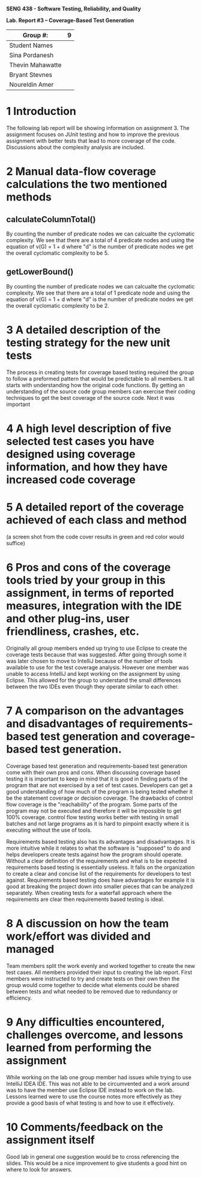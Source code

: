 
**SENG 438 - Software Testing, Reliability, and Quality**

**Lab. Report \#3 – Coverage-Based Test Generation**

| Group \#:      | 9    |
| -------------- | --- |
| Student Names | |
| Sina Pordanesh  | |
| Thevin Mahawatte | |
| Bryant Stevnes |                |
| Noureldin Amer |                    |



# 1 Introduction

The following lab report will be showing information on assignment 3. The assignment focuses on JUnit testing and how to improve the previous assignment with better tests that lead to more coverage of the code. Discussions about the complexity analysis are included. 

# 2 Manual data-flow coverage calculations the two mentioned methods

## calculateColumnTotal()
By counting the number of predicate nodes we can calcualte the cyclomatic complexity. We see that there are a total of 4 predicate nodes and using the equation of v(G) = 1 + d where "d" is the number of predicate nodes we get the overall cyclomatic complexity to be 5. 

## getLowerBound() 
By counting the number of predicate nodes we can calcualte the cyclomatic complexity. We see that there are a total of 1 predicate node and using the equation of v(G) = 1 + d where "d" is the number of predicate nodes we get the overall cyclomatic complexity to be 2. 



# 3 A detailed description of the testing strategy for the new unit tests
The process in creating tests for coverage based testing required the group to follow a preformed pattern that would be predictable to all members. It all starts with understanding how the original code functions. By getting an understanding of the source code group members can exercise their coding techniques to get the best coverage of the source code. Next it was important 


# 4 A high level description of five selected test cases you have designed using coverage information, and how they have increased code coverage


# 5 A detailed report of the coverage achieved of each class and method 

(a screen shot from the code cover results in green and red color would suffice)


# 6 Pros and cons of the coverage tools tried by your group in this assignment, in terms of reported measures, integration with the IDE and other plug-ins, user friendliness, crashes, etc.

Originally all group members ended up trying to use Eclipse to create the coverage tests because that was suggested. After going through some it was later chosen to move to IntelliJ because of the number of tools available to use for the test coverage analysis. However one member was unable to access IntelliJ and kept working on the assignment by using Eclipse. This allowed for the group to understand the small differences between the two IDEs even though they operate similar to each other. 


# 7 A comparison on the advantages and disadvantages of requirements-based test generation and coverage-based test generation.

Coverage based test generation and requirements-based test generation come with their own pros and cons. When discussing coverage based testing it is important to keep in mind that it is good in finding parts of the program that are not exercised by a set of test cases. Developers can get a good understanding of how much of the program is being tested whether it be the statement coverage or decision coverage. The drawbacks of control flow coverage is the "reachability" of the program. Some parts of the program may not be executed and therefore it will be impossible to get 100% coverage. control flow testing works better with testing in small batches and not large programs as it is hard to pinpoint exactly where it is executing without the use of tools. 

Requirements based testing also has its advantages and disadvantages. It is more intuitive while it relates to what the software is "supposed" to do and helps developers create tests against how the program should operate. Without a clear definition of the requirements and what is to be expected requirements based testing is essentially useless. It falls on the organization to create a clear and concise list of the requirements for developers to test against.  Requirements based testing does have advantages for example it is good at breaking the project down into smaller pieces that can be analyzed separately. When creating tests for a waterfall approach where the requirements are clear then requirements based testing is ideal. 

# 8 A discussion on how the team work/effort was divided and managed
Team members split the work evenly and worked together to create the new test cases.  All members provided their input to creating the lab report. First members were instructed to try and create tests on their own then the group would come together to decide what elements could be shared between tests and what needed to be removed due to redundancy or efficiency. 

# 9 Any difficulties encountered, challenges overcome, and lessons learned from performing the assignment

While working on the lab one group member had issues while trying to use IntelliJ IDEA IDE. This was not able to be circumvented and a work around was to have the member use Eclipse IDE instead to work on the lab. Lessons learned were to use the course notes more effectively as they provide a good basis of what testing is and how to use it effectively. 

# 10 Comments/feedback on the assignment itself

Good lab in general one suggestion would be to cross referencing the slides. This would be a nice improvement to give students a good hint on where to look for answers. 
